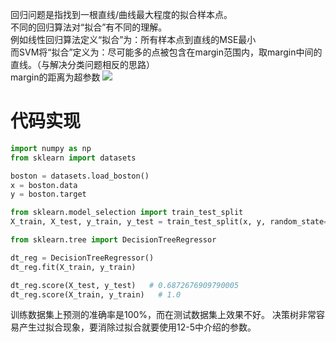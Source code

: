 回归问题是指找到一根直线/曲线最大程度的拟合样本点。  
不同的回归算法对“拟合”有不同的理解。  
例如线性回归算法定义“拟合”为：所有样本点到直线的MSE最小  
而SVM将“拟合”定义为：尽可能多的点被包含在margin范围内，取margin中间的直线。（与解决分类问题相反的思路）  
margin的距离为超参数
![](http://windmissing.github.io/images/2019/258.jpg)   

# 代码实现

```python
import numpy as np
from sklearn import datasets

boston = datasets.load_boston()
x = boston.data
y = boston.target

from sklearn.model_selection import train_test_split
X_train, X_test, y_train, y_test = train_test_split(x, y, random_state=666)

from sklearn.tree import DecisionTreeRegressor

dt_reg = DecisionTreeRegressor()
dt_reg.fit(X_train, y_train)

dt_reg.score(X_test, y_test)   # 0.6872676909790005
dt_reg.score(X_train, y_train)   # 1.0
```

训练数据集上预测的准确率是100%，而在测试数据集上效果不好。
决策树非常容易产生过拟合现象，要消除过拟合就要使用12-5中介绍的参数。
